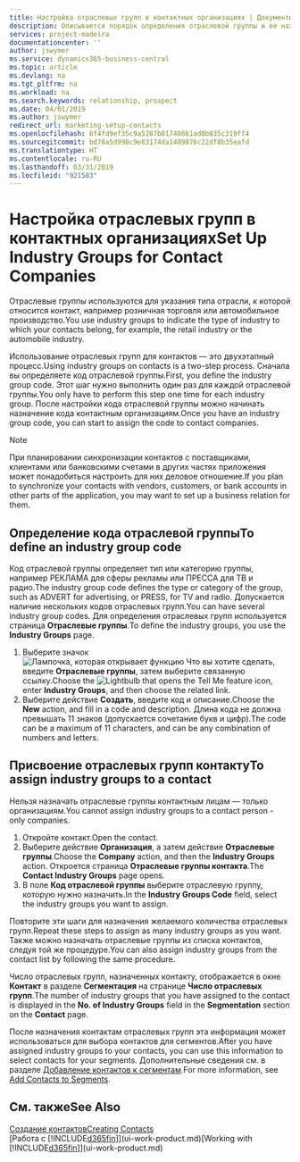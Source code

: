 ```yaml
---
title: Настройка отраслевых групп в контактных организациях | Документы Майкрософт
description: Описывается порядок определения отраслевой группы и ее назначения контактной организации, например в сфере розничной торговли или автомобильной промышленности.
services: project-madeira
documentationcenter: ''
author: jswymer
ms.service: dynamics365-business-central
ms.topic: article
ms.devlang: na
ms.tgt_pltfrm: na
ms.workload: na
ms.search.keywords: relationship, prospect
ms.date: 04/01/2019
ms.author: jswymer
redirect_url: marketing-setup-contacts
ms.openlocfilehash: 6f4fd9ef35c9a5287b01740861ad0b835c319ff4
ms.sourcegitcommit: bd78a5d990c9e83174da1409076c22df8b35eafd
ms.translationtype: HT
ms.contentlocale: ru-RU
ms.lasthandoff: 03/31/2019
ms.locfileid: "921583"
---
```

# <a name="set-up-industry-groups-for-contact-companies"></a><span data-ttu-id="c4d04-103">Настройка отраслевых групп в контактных организациях</span><span class="sxs-lookup"><span data-stu-id="c4d04-103">Set Up Industry Groups for Contact Companies</span></span>
<span data-ttu-id="c4d04-104">Отраслевые группы используются для указания типа отрасли, к которой относится контакт, например розничная торговля или автомобильное производство.</span><span class="sxs-lookup"><span data-stu-id="c4d04-104">You use industry groups to indicate the type of industry to which your contacts belong, for example, the retail industry or the automobile industry.</span></span>

<span data-ttu-id="c4d04-105">Использование отраслевых групп для контактов — это двухэтапный процесс.</span><span class="sxs-lookup"><span data-stu-id="c4d04-105">Using industry groups on contacts is a two-step process.</span></span> <span data-ttu-id="c4d04-106">Сначала вы определяете код отраслевой группы.</span><span class="sxs-lookup"><span data-stu-id="c4d04-106">First, you define the industry group code.</span></span> <span data-ttu-id="c4d04-107">Этот шаг нужно выполнить один раз для каждой отраслевой группы.</span><span class="sxs-lookup"><span data-stu-id="c4d04-107">You only have to perform this step one time for each industry group.</span></span> <span data-ttu-id="c4d04-108">После настройки кода отраслевой группы можно начинать назначение кода контактным организациям.</span><span class="sxs-lookup"><span data-stu-id="c4d04-108">Once you have an industry group code, you can start to assign the code to contact companies.</span></span>

> [!NOTE]  
>   <span data-ttu-id="c4d04-109">При планировании синхронизации контактов с поставщиками, клиентами или банковскими счетами в других частях приложения может понадобиться настроить для них деловое отношение.</span><span class="sxs-lookup"><span data-stu-id="c4d04-109">If you plan to synchronize your contacts with vendors, customers, or bank accounts in other parts of the application, you may want to set up a business relation for them.</span></span>

## <a name="to-define-an-industry-group-code"></a><span data-ttu-id="c4d04-110">Определение кода отраслевой группы</span><span class="sxs-lookup"><span data-stu-id="c4d04-110">To define an industry group code</span></span>
<span data-ttu-id="c4d04-111">Код отраслевой группы определяет тип или категорию группы, например РЕКЛАМА для сферы рекламы или ПРЕССА для ТВ и радио.</span><span class="sxs-lookup"><span data-stu-id="c4d04-111">The industry group code defines the type or category of the group, such as ADVERT for advertising, or PRESS, for TV and radio.</span></span> <span data-ttu-id="c4d04-112">Допускается наличие нескольких кодов отраслевых групп.</span><span class="sxs-lookup"><span data-stu-id="c4d04-112">You can have several industry group codes.</span></span> <span data-ttu-id="c4d04-113">Для определения отраслевых групп используется страница **Отраслевые группы**.</span><span class="sxs-lookup"><span data-stu-id="c4d04-113">To define the industry groups, you use the **Industry Groups** page.</span></span>

1. <span data-ttu-id="c4d04-114">Выберите значок ![Лампочка, которая открывает функцию Что вы хотите сделать](media/ui-search/search_small.png "Что вы хотите сделать"), введите **Отраслевые группы**, затем выберите связанную ссылку.</span><span class="sxs-lookup"><span data-stu-id="c4d04-114">Choose the ![Lightbulb that opens the Tell Me feature](media/ui-search/search_small.png "Tell me what you want to do") icon, enter **Industry Groups**, and then choose the related link.</span></span>
2. <span data-ttu-id="c4d04-115">Выберите действие **Создать**, введите код и описание.</span><span class="sxs-lookup"><span data-stu-id="c4d04-115">Choose the **New** action, and fill in a code and description.</span></span> <span data-ttu-id="c4d04-116">Длина кода не должна превышать 11 знаков (допускается сочетание букв и цифр).</span><span class="sxs-lookup"><span data-stu-id="c4d04-116">The code can be a maximum of 11 characters, and can be any combination of numbers and letters.</span></span>

## <a name="AssignIndustryGroupContact"></a> <span data-ttu-id="c4d04-117">Присвоение отраслевых групп контакту</span><span class="sxs-lookup"><span data-stu-id="c4d04-117">To assign industry groups to a contact</span></span>
<span data-ttu-id="c4d04-118">Нельзя назначать отраслевые группы контактным лицам — только организациям.</span><span class="sxs-lookup"><span data-stu-id="c4d04-118">You cannot assign industry groups to a contact person - only companies.</span></span>

1. <span data-ttu-id="c4d04-119">Откройте контакт.</span><span class="sxs-lookup"><span data-stu-id="c4d04-119">Open the contact.</span></span>
2. <span data-ttu-id="c4d04-120">Выберите действие **Организация**, а затем действие **Отраслевые группы**.</span><span class="sxs-lookup"><span data-stu-id="c4d04-120">Choose the **Company** action, and then the **Industry Groups** action.</span></span> <span data-ttu-id="c4d04-121">Откроется страница **Отраслевые группы контакта**.</span><span class="sxs-lookup"><span data-stu-id="c4d04-121">The **Contact Industry Groups** page opens.</span></span>
3. <span data-ttu-id="c4d04-122">В поле **Код отраслевой группы** выберите отраслевую группу, которую нужно назначить.</span><span class="sxs-lookup"><span data-stu-id="c4d04-122">In the **Industry Groups Code** field, select the industry groups you want to assign.</span></span>

<span data-ttu-id="c4d04-123">Повторите эти шаги для назначения желаемого количества отраслевых групп.</span><span class="sxs-lookup"><span data-stu-id="c4d04-123">Repeat these steps to assign as many industry groups as you want.</span></span> <span data-ttu-id="c4d04-124">Также можно назначать отраслевые группы из списка контактов, следуя той же процедуре.</span><span class="sxs-lookup"><span data-stu-id="c4d04-124">You can also assign industry groups from the contact list by following the same procedure.</span></span>

<span data-ttu-id="c4d04-125">Число отраслевых групп, назначенных контакту, отображается в окне **Контакт** в разделе **Сегментация** на странице **Число отраслевых групп**.</span><span class="sxs-lookup"><span data-stu-id="c4d04-125">The number of industry groups that you have assigned to the contact is displayed in the **No. of Industry Groups** field in the **Segmentation** section on the **Contact** page.</span></span>

<span data-ttu-id="c4d04-126">После назначения контактам отраслевых групп эта информация может использоваться для выбора контактов для сегментов.</span><span class="sxs-lookup"><span data-stu-id="c4d04-126">After you have assigned industry groups to your contacts, you can use this information to select contacts for your segments.</span></span> <span data-ttu-id="c4d04-127">Дополнительные сведения см. в разделе [Добавление контактов к сегментам](marketing-add-contact-segment.md).</span><span class="sxs-lookup"><span data-stu-id="c4d04-127">For more information, see [Add Contacts to Segments](marketing-add-contact-segment.md).</span></span>

## <a name="see-also"></a><span data-ttu-id="c4d04-128">См. также</span><span class="sxs-lookup"><span data-stu-id="c4d04-128">See Also</span></span>
[<span data-ttu-id="c4d04-129">Создание контактов</span><span class="sxs-lookup"><span data-stu-id="c4d04-129">Creating Contacts</span></span>](marketing-create-contact-companies.md)  
<span data-ttu-id="c4d04-130">[Работа с [!INCLUDE[d365fin](includes/d365fin_md.md)]](ui-work-product.md)</span><span class="sxs-lookup"><span data-stu-id="c4d04-130">[Working with [!INCLUDE[d365fin](includes/d365fin_md.md)]](ui-work-product.md)</span></span>
